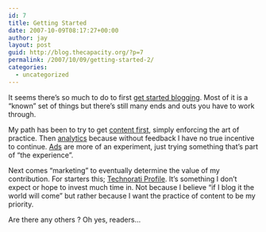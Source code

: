 ```yaml
---
id: 7
title: Getting Started
date: 2007-10-09T08:17:27+00:00
author: jay
layout: post
guid: http://blog.thecapacity.org/?p=7
permalink: /2007/10/09/getting-started-2/
categories:
  - uncategorized
---
```

It seems there’s so much to do to first [get started blogging](http://geniustypes.com/how_to_blog_the_manual/ "Genius Types - How to Blog"). Most of it is a “known” set of things but there’s still many ends and outs you have to work through.

My path has been to try to get [content first](http://blog.thecapacity.org/ "thecapacity for content"), simply enforcing the art of practice. Then [analytics](http://www.google.com/analytics/ "Google Analytics") because without feedback I have no true incentive to continue. [Ads](https://www.google.com/adsense/login/en_US/?hl-en_US "Google Adsense") are more of an experiment, just trying something that’s part of “the experience”.

Next comes “marketing” to eventually determine the value of my contribution. For starters this; <a href="http://technorati.com/claim/dcc52x6ww" rel="me">Technorati Profile</a>. It’s something I don’t expect or hope to invest much time in. Not because I believe “if I blog it the world will come” but rather because I want the practice of content to be my priority.

Are there any others ? Oh yes, readers…


